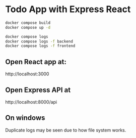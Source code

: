 # Todo App with Express React

```sh
docker compose build
docker compose up -d
```

```sh
docker compose logs
docker compose logs -f backend
docker compose logs -f frontend
```

## Open React app at:

http://localhost:3000

## Open Express API at

http://localhost:8000/api

## On windows

Duplicate logs may be seen due to how file system works.
